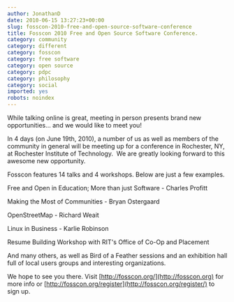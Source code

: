 ```yaml
---
author: JonathanD
date: 2010-06-15 13:27:23+00:00
slug: fosscon-2010-free-and-open-source-software-conference
title: Fosscon 2010 Free and Open Source Software Conference.
category: community
category: different
category: fosscon
category: free software
category: open source
category: pdpc
category: philosophy
category: social
imported: yes
robots: noindex
---
```

While talking online is great, meeting in person presents brand new opportunities... and we would like to meet you!

In 4 days (on June 19th, 2010), a number of us as well as members of the community in general will be meeting up for a conference in Rochester, NY, at Rochester Institute of Technology.  We are greatly looking forward to this awesome new opportunity.

Fosscon features 14 talks and 4 workshops. Below are just a few examples.

Free and Open in Education; More than just Software - Charles Profitt

Making the Most of Communities - Bryan Ostergaard

OpenStreetMap - Richard Weait

Linux in Business - Karlie Robinson

Resume Building Workshop with RIT's Office of Co-Op and Placement

And many others, as well as Bird of a Feather sessions and an exhibition hall full of local users groups and interesting organizations.

We hope to see you there. Visit [http://fosscon.org/](http://fosscon.org) for more info or [http://fosscon.org/register](http://fosscon.org/register/) to sign up.
